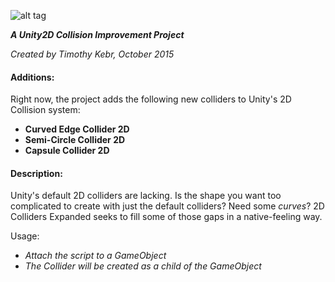 ![alt tag](http://i.imgur.com/l1iqIHh.png)

_**A Unity2D Collision Improvement Project**_

*Created by Timothy Kebr, October 2015*

#### Additions:
Right now, the project adds the following new colliders to Unity's 2D Collision system:
  - **Curved Edge Collider 2D**
  - **Semi-Circle Collider 2D**
  - **Capsule Collider 2D**

#### Description:
Unity's default 2D colliders are lacking. Is the shape you want too complicated to create with just the default colliders? Need some *curves*? 2D Colliders Expanded seeks to fill some of those gaps in a native-feeling way.

Usage:
- *Attach the script to a GameObject*
- *The Collider will be created as a child of the GameObject*


